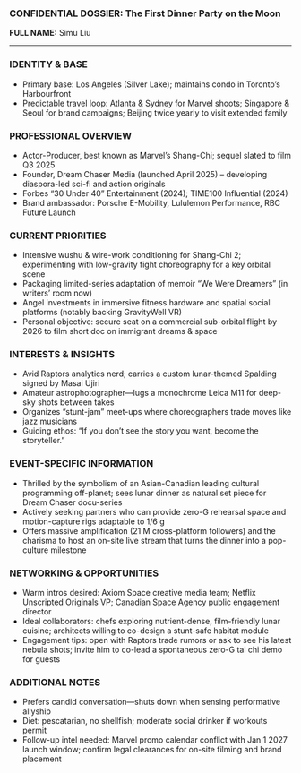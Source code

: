 ### CONFIDENTIAL DOSSIER: The First Dinner Party on the Moon

**FULL NAME:** Simu Liu

---
### IDENTITY & BASE
- Primary base: Los Angeles (Silver Lake); maintains condo in Toronto’s Harbourfront  
- Predictable travel loop: Atlanta & Sydney for Marvel shoots; Singapore & Seoul for brand campaigns; Beijing twice yearly to visit extended family

### PROFESSIONAL OVERVIEW
- Actor-Producer, best known as Marvel’s Shang-Chi; sequel slated to film Q3 2025  
- Founder, Dream Chaser Media (launched April 2025) – developing diaspora-led sci-fi and action originals  
- Forbes “30 Under 40” Entertainment (2024); TIME100 Influential (2024)  
- Brand ambassador: Porsche E-Mobility, Lululemon Performance, RBC Future Launch

### CURRENT PRIORITIES
- Intensive wushu & wire-work conditioning for Shang-Chi 2; experimenting with low-gravity fight choreography for a key orbital scene  
- Packaging limited-series adaptation of memoir “We Were Dreamers” (in writers’ room now)  
- Angel investments in immersive fitness hardware and spatial social platforms (notably backing GravityWell VR)  
- Personal objective: secure seat on a commercial sub-orbital flight by 2026 to film short doc on immigrant dreams & space

### INTERESTS & INSIGHTS
- Avid Raptors analytics nerd; carries a custom lunar-themed Spalding signed by Masai Ujiri  
- Amateur astrophotographer—lugs a monochrome Leica M11 for deep-sky shots between takes  
- Organizes “stunt-jam” meet-ups where choreographers trade moves like jazz musicians  
- Guiding ethos: “If you don’t see the story you want, become the storyteller.”  

### EVENT-SPECIFIC INFORMATION
- Thrilled by the symbolism of an Asian-Canadian leading cultural programming off-planet; sees lunar dinner as natural set piece for Dream Chaser docu-series  
- Actively seeking partners who can provide zero-G rehearsal space and motion-capture rigs adaptable to 1/6 g  
- Offers massive amplification (21 M cross-platform followers) and the charisma to host an on-site live stream that turns the dinner into a pop-culture milestone  

### NETWORKING & OPPORTUNITIES
- Warm intros desired: Axiom Space creative media team; Netflix Unscripted Originals VP; Canadian Space Agency public engagement director  
- Ideal collaborators: chefs exploring nutrient-dense, film-friendly lunar cuisine; architects willing to co-design a stunt-safe habitat module  
- Engagement tips: open with Raptors trade rumors or ask to see his latest nebula shots; invite him to co-lead a spontaneous zero-G tai chi demo for guests  

### ADDITIONAL NOTES
- Prefers candid conversation—shuts down when sensing performative allyship  
- Diet: pescatarian, no shellfish; moderate social drinker if workouts permit  
- Follow-up intel needed: Marvel promo calendar conflict with Jan 1 2027 launch window; confirm legal clearances for on-site filming and brand placement